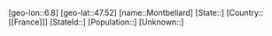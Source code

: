 ﻿---
location: [47.52,6.8]
mapzoom: [7,12] 
mapmarker: city 
type: City
tags:
- geo/City


SpocWebEntityId: 32564
isDeleted: false
confidential: public

---
[geo-lon::6.8]
[geo-lat::47.52]
[name::Montbeliard]
[State::]
[Country::[[France]]]
[StateId::]
[Population::]
[Unknown::]

